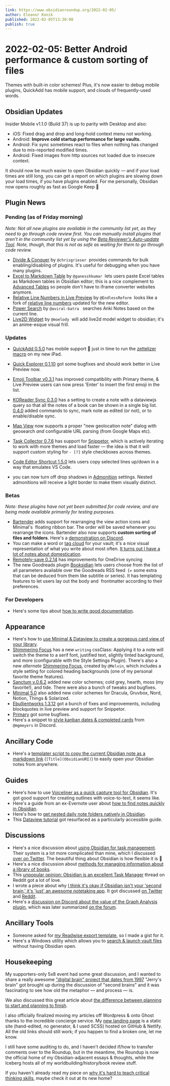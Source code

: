 ```yaml
---
link: https://www.obsidianroundup.org/2022-02-05/
author: Eleanor Konik
published: 2022-02-05T13:30:00
publish: true
---
```


# 2022-02-05: Better Android performance & custom sorting of files
Themes with built-in color schemes! Plus, it's now easier to debug mobile plugins, QuickAdd has mobile support, and clouds of frequently-used words. 

## Obsidian Updates

Insider Mobile v1.1.0 (Build 37) is up to parity with Desktop and also:

-   iOS: Fixed drag and drop and long-hold context menu not working.
-   Android: **Improve cold startup performance for large vaults.**
-   Android: Fix sync sometimes react to files when nothing has changed due to mis-reported modified times.
-   Android: Fixed images from http sources not loaded due to insecure context.

It should now be much easier to open Obsidian quickly — and if your load times are still long, you can get a report on which plugins are slowing down your load times, if you have plugins enabled. For me personally, Obsidian now opens roughly as fast as Google Keep 🥳

## Plugin News

### Pending (as of Friday morning)

_Note: Not all new plugins are available in the community list yet, as they need to go through code review first. You can manually install plugins that aren't in the community list yet by using the [Beta Reviewer's Auto-update Tool](https://github.com/TfTHacker/obsidian42-brat). Note, though, that this is not as safe as waiting for them to go through code review._

-   [Divide & Conquer](https://github.com/chrisgrieser/obsidian-divide-and-conquer) by `@chrisgrieser`  provides commands for bulk enabling/disabling of plugins. It's useful for debugging when you have many plugins.
-   [Excel to Markdown Table](https://github.com/ganesshkumar/obsidian-excel-to-markdown-table) by `@ganesshkumar`  lets users paste Excel tables as Markdown tables in Obsidian editor; this is a nice complement to [Advanced Tables](https://github.com/tgrosinger/advanced-tables-obsidian/) so people don't have to iframe converter websites anymore.
-   [Relative Line Numbers in Live Preview](https://github.com/EndlessReform/obsidian-relative-line-numbers) by `@EndlessReform`  looks like a fork of [relative line numbers](https://github.com/nadavspi/obsidian-relative-line-numbers) updated for the new editor.
-   [Power Search](https://github.com/aviral-batra/obsidian-power-search) by `@aviral-batra`   searches Anki Notes based on the current line.
-   [Live2D Widget](https://github.com/moelody/live2d-widget-obsidian) by `@moelody`  will add live2d model widget to obsidian; it's an anime-esque visual frill.

### Updates

-   [QuickAdd 0.5.0](https://github.com/chhoumann/quickadd) has mobile support 🥳 just in time to run the [zettelizer macrp](https://github.com/chhoumann/quickadd/tree/master/docs/Examples) on my new iPad.
-   [Quick Explorer 0.1.10](https://github.com/pjeby/quick-explorer/releases/tag/0.1.10) got some bugfixes and should work better in Live Preview now.
-   [Emoji Toolbar v0.3.1](https://github.com/oliveryh/obsidian-emoji-toolbar/releases/tag/0.3.1) has improved compatibility with Primary theme, & Live Preview users can now press 'Enter' to insert the first emoji in the list.

-   [KOReader Sync 0.3.0](https://github.com/Edo78/obsidian-koreader-sync#dataview-embedded) has a setting to create a note with a dataviewjs query so that all the notes of a book can be shown in a single big list. [0.4.0](https://github.com/Edo78/obsidian-koreader-sync#commands) added commands to sync, mark note as edited (or not), or to enable/disable sync.

-   [Map View](https://github.com/esm7/obsidian-map-view) now supports a proper "new geolocation note" dialog with geosearch _and_ configurable URL parsing (from Google Maps etc).
-   [Task Collector 0.7.6](https://github.com/ebullient/obsidian-task-collector) has support for [Snippetor](https://github.com/ebullient/obsidian-snippetor), which is actively iterating to work with more themes and load faster — the idea is that it will support custom styling for `- [?]` style checkboxes across themes.
-   [Code Editor Shortcut 1.5.0](https://github.com/timhor/obsidian-editor-shortcuts/releases/tag/1.5.0) lets users copy selected lines up/down in a way that emulates VS Code.
-   you can now turn off drop shadows in [Admonition](https://github.com/valentine195/obsidian-admonition) settings. Nested admonitions will receive a light border to make them visually distinct.

### Betas

_Note: these plugins have not yet been submitted for code review, and are being made available primarily for testing purposes._

-   [Bartender](https://github.com/nothingislost/obsidian-bartender) adds support for rearranging the view action icons and Minimal's  floating ribbon bar. The order will be saved whenever you rearrange the icons. Bartender also now supports **custom sorting of files and folders**. Here's a [demonstration on Discord](https://discord.com/channels/686053708261228577/931552763467411487/938535617195814972).
-   You can make a word or [tag cloud](https://github.com/joethei/obsidian-tagcloud) for your vault; it's a nice visual representation of what you write about most often. [It turns out I have a lot of notes about domestication](https://twitter.com/EleanorKonik/status/1488251003619188740).
-   [Remotely-save 0.2.14](https://github.com/fyears/remotely-save) has improvements for OneDrive syncing
-   The new Goodreads plugin [Booksidian](https://github.com/MichaBrugger/booksidian_plugin) lets users choose from the list of all parameters available over the Goodreads RSS feed  (+ some extra that can be deduced from them like subtitle or series). It has templating features to let users lay out the body and  frontmatter according to their preferences.

### For Developers

-   Here's some tips about [how to write good documentation](https://www.swyx.io/documentation-levels).

## Appearance

-   Here's how to [use Minimal & Dataview to create a gorgeous card view of your library](https://twitter.com/chrisbbh/status/1489327905511555073?s=21).
-   [Shimmering Focus](https://chrisgrieser.github.io/shimmering-focus/) has a new `writing` cssClass: Applying it to a note will switch the theme to a serif font, justified text, slightly tinted background, and more (configurable with the Style Settings Plugin). There's also a new _alternate_ [Shimmering Focus](https://github.com/tingmelvin/willemstad), created by `@Melvin`, which includes a style setting for colored heading backgrounds (one of my personal favorite theme features).
-   [Sanctum v.0.6.2](https://github.com/jdanielmourao/obsidian-sanctum/releases/tag/v0.6.2) added new color schemes; cold grey, hearth, moss (my favorite!), and tide. There were also a bunch of tweaks and bugfixes.
-   [Minimal 5.0](https://github.com/kepano/obsidian-minimal/releases/tag/5.0.0) also added new color schemes for Dracula, Gruvbox, Nord, Notion, Things & Solarized.
-   [Ebullientworks 1.3.12](https://github.com/ebullient/obsidian-theme-ebullientworks) got a bunch of fixes and improvements, including blockquotes in live preview and support for Snippetor.
-   [Primary](https://github.com/ceciliamay/obsidianmd-theme-primary/releases/tag/v.1.1.0) got some bugfixes.
-   Here's a snippet to [style kanban dates & completed cards](https://discord.com/channels/686053708261228577/702656734631821413/84005952529812686) from `@mgmeyers` in Discord.

## Ancillary Code

-   Here's a [templater script to copy the current Obsidian note as a markdown link](https://gist.github.com/selfire1/9b69a35840d02405942a3f9739276b3e) (`[Title](ObsidianURI)`) to easily open your Obsidian notes from anywhere.

## Guides

-   Here's how to use [Voiceliner as a quick capture tool for Obsidian](https://www.youtube.com/watch?v=VO9AD438czU). It's got good support for creating outlines with voice-to-text, it seems like.
-   Here's a guide from an ex-Evernote user about [how to find notes quickly in Obsidian](https://jamierubin.net/2022/02/01/practically-paperless-with-obsidian-episode-16-finding-notes-quickly/).
-   Here's how to [get nested daily note folders natively in Obsidian](https://www.reddit.com/r/ObsidianMD/comments/sjm5gp/nested_daily_note_folders_natively_in_obsidian/).
-   This [Dataview tutorial](https://www.youtube.com/watch?v=7kFEl7Ovsr8) got resurfaced as a particularly accessible guide.

## Discussions

-   Here's a nice discussion about [using Obsidian for task management](https://www.reddit.com/r/ObsidianMD/comments/sfq78s/unpopular_opinion_obsidian_is_an_excellent_task/). Their system is a lot more complicated than mine, which I discussed [over on Twitter](https://twitter.com/EleanorKonik/status/1487472577085800452). The beautiful thing about Obsidian is how flexible it is 💚
-   Here's a nice discussion about [methods for managing information about a library of books](https://www.reddit.com/r/ObsidianMD/comments/shb8s6/library_in_obsidian/).
-   This [unpopular opinion: Obsidian is an excellent Task Manager](https://www.reddit.com/r/ObsidianMD/comments/sfq78s/unpopular_opinion_obsidian_is_an_excellent_task/) thread on Reddit got a lot of love.
-   I wrote a piece about why [I think it's okay if Obsidian isn't your 'second brain,' it's 'just' an awesome notetaking app](https://www.obsidianroundup.org/ite-not-second-brain/). It got discussed [on Twitter](https://twitter.com/TfTHacker/status/1488482500850638853) and [Reddit](https://www.reddit.com/r/ObsidianMD/comments/shuy0d/obsidian_is_my_thinking_environment_not_my_second/).
-   Here's a [discussion on Discord about the value of the Graph Analysis plugin](https://discord.com/channels/686053708261228577/710585052769157141/938171786724536340), which was later summarized [on the forum](https://forum.obsidian.md/t/supercharging-a-messy-library-with-the-graph-analysis-plugin/31724).

## Ancillary Tools

-   Someone asked for [my Readwise export template](https://gist.github.com/eleanorkonik/1f0586fe13d98f1dbf18ec72b00bf37d), so I made a gist for it.
-   Here's a Windows utility which allows you to [search & launch vault files](https://github.com/fglass/obsidx) without having Obsidian open.

## Housekeeping

My supporters-only 5x8 event had some great discussion, and I wanted to share a really awesome ["digital brain" project that dates from 1997](https://www.jerrysbrain.com/welcome) "Jerry's brain" got brought up during the discussion of "second brains" and it was fascinating to see how old the metaphor — and process — is.

We also discussed this great article about [the difference between planning to start and planning to finish](https://studio.ribbonfarm.com/p/planning-to-start-planning-to-finish).

I also officially finalized moving my articles off Wordpress & onto Ghost thanks to the incredible concierge service. My [new landing page](https://eleanorkonik.com/) is a static site (hand-edited, no generator, & I used SCSS) hosted on GitHub & Netlify. All the old links should still work; if you happen to find a broken one, let me know.

I still have some auditing to do, and I haven't decided if/how to transfer comments over to the Roundup, but in the meantime, the Roundup is now the official home of my Obsidian-adjacent essays & thoughts, while the Iceberg hosts all of my worldbuilding/history/book review stuff.

If you haven't already read my piece on [why it's hard to teach critical thinking skills](https://www.obsidianroundup.org/difficulties-teaching-critical-thinking/), maybe check it out at its new home?